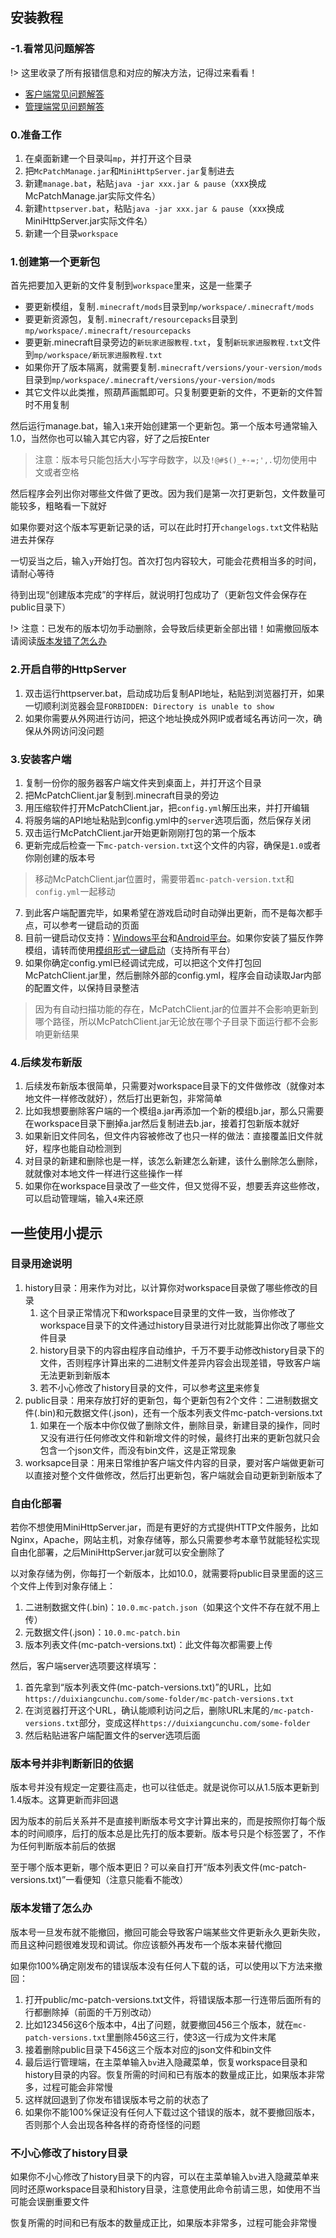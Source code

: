 ## 安装教程

### -1.看常见问题解答

!> 这里收录了所有报错信息和对应的解决方法，记得过来看看！

+ [客户端常见问题解答](faq-client.md)
+ [管理端常见问题解答](faq-manage.md)

### 0.准备工作

1. 在桌面新建一个目录叫`mp`，并打开这个目录
2. 把`McPatchManage.jar`和`MiniHttpServer.jar`复制进去
3. 新建`manage.bat`，粘贴`java -jar xxx.jar & pause`（xxx换成McPatchManage.jar实际文件名）
4. 新建`httpserver.bat`，粘贴`java -jar xxx.jar & pause`（xxx换成MiniHttpServer.jar实际文件名）
5. 新建一个目录`workspace`

### 1.创建第一个更新包

首先把要加入更新的文件复制到`workspace`里来，这是一些栗子

+ 要更新模组，复制`.minecraft/mods`目录到`mp/workspace/.minecraft/mods`
+ 要更新资源包，复制`.minecraft/resourcepacks`目录到`mp/workspace/.minecraft/resourcepacks`
+ 要更新.minecraft目录旁边的`新玩家进服教程.txt`，复制`新玩家进服教程.txt`文件到`mp/workspace/新玩家进服教程.txt`
+ 如果你开了版本隔离，就需要复制`.minecraft/versions/your-version/mods`目录到`mp/workspace/.minecraft/versions/your-version/mods`
+ 其它文件以此类推，照葫芦画瓢即可。只复制要更新的文件，不更新的文件暂时不用复制

然后运行manage.bat，输入`1`来开始创建第一个更新包。第一个版本号通常输入1.0，当然你也可以输入其它内容，好了之后按Enter

>  注意：版本号只能包括大小写字母数字，以及`!@#$()_+-=;',.`切勿使用中文或者空格

然后程序会列出你对哪些文件做了更改。因为我们是第一次打更新包，文件数量可能较多，粗略看一下就好

如果你要对这个版本写更新记录的话，可以在此时打开`changelogs.txt`文件粘贴进去并保存

一切妥当之后，输入`y`开始打包。首次打包内容较大，可能会花费相当多的时间，请耐心等待

待到出现“创建版本完成”的字样后，就说明打包成功了（更新包文件会保存在public目录下）

!> 注意：已发布的版本切勿手动删除，会导致后续更新全部出错！如需撤回版本请阅读[版本发错了怎么办](#版本发错了怎么办)

### 2.开启自带的HttpServer

1. 双击运行httpserver.bat，启动成功后复制API地址，粘贴到浏览器打开，如果一切顺利浏览器会显`FORBIDDEN: Directory is unable to show`
2. 如果你需要从外网进行访问，把这个地址换成外网IP或者域名再访问一次，确保从外网访问没问题

### 3.安装客户端

1. 复制一份你的服务器客户端文件夹到桌面上，并打开这个目录
2. 把McPatchClient.jar复制到.minecraft目录的旁边
3. 用压缩软件打开McPatchClient.jar，把`config.yml`解压出来，并打开编辑
4. 将服务端的API地址粘贴到config.yml中的`server`选项后面，然后保存关闭
5. 双击运行McPatchClient.jar开始更新刚刚打包的第一个版本
6. 更新完成后检查一下`mc-patch-version.txt`这个文件的内容，确保是`1.0`或者你刚创建的版本号

> 移动McPatchClient.jar位置时，需要带着`mc-patch-version.txt`和`config.yml`一起移动

7. 到此客户端配置完毕，如果希望在游戏启动时自动弹出更新，而不是每次都手点，可以参考一键启动的页面
8. 目前一键启动仅支持：[Windows平台](javaagent-windows.md)和[Android平台](javaagent-android.md)。如果你安装了猫反作弊模组，请转而使用[模组形式一键启动](modclient-all-platform.md)（支持所有平台）
9. 如果你确定config.yml已经调试完成，可以把这个文件打包回McPatchClient.jar里，然后删除外部的config.yml，程序会自动读取Jar内部的配置文件，以保持目录整洁

> 因为有自动扫描功能的存在，McPatchClient.jar的位置并不会影响更新到哪个路径，所以McPatchClient.jar无论放在哪个子目录下面运行都不会影响更新结果

### 4.后续发布新版

1. 后续发布新版本很简单，只需要对workspace目录下的文件做修改（就像对本地文件一样修改就好），然后打出更新包，非常简单
2. 比如我想要删除客户端的一个模组a.jar再添加一个新的模组b.jar，那么只需要在workspace目录下删掉a.jar然后复制进去b.jar，接着打包新版本就好
3. 如果新旧文件同名，但文件内容被修改了也只一样的做法：直接覆盖旧文件就好，程序也能自动检测到
4. 对目录的新建和删除也是一样，该怎么新建怎么新建，该什么删除怎么删除，就就像对本地文件一样进行这些操作一样
5. 如果你在workspace目录改了一些文件，但又觉得不妥，想要丢弃这些修改，可以启动管理端，输入`4`来还原

## 一些使用小提示

### 目录用途说明

1. history目录：用来作为对比，以计算你对workspace目录做了哪些修改的目录
   1. 这个目录正常情况下和workspace目录里的文件一致，当你修改了workspace目录下的文件通过history目录进行对比就能算出你改了哪些文件目录
   2. history目录下的内容由程序自动维护，千万不要手动修改history目录下的文件，否则程序计算出来的二进制文件差异内容会出现差错，导致客户端无法更新到新版本
   3. 若不小心修改了history目录的文件，可以参考[这里](#不小心修改了history目录)来修复
2. public目录：用来存放打好的更新包，每个更新包有2个文件：二进制数据文件(.bin)和元数据文件(.json)，还有一个版本列表文件mc-patch-versions.txt
   1. 如果在一个版本中你仅做了删除文件，删除目录，新建目录的操作，同时又没有进行任何修改文件和新增文件的时候，最终打出来的更新包就只会包含一个json文件，而没有bin文件，这是正常现象
3. worksapce目录：用来日常维护客户端文件内容的目录，要对客户端做更新可以直接对整个文件做修改，然后打出更新包，客户端就会自动更新到新版本了

### 自由化部署

若你不想使用MiniHttpServer.jar，而是有更好的方式提供HTTP文件服务，比如Nginx，Apache，网站主机，对象存储等，那么只需要参考本章节就能轻松实现自由化部署，之后MiniHttpServer.jar就可以安全删除了

以对象存储为例，你每打一个新版本，比如10.0，就需要将public目录里面的这三个文件上传到对象存储上：

1. 二进制数据文件(.bin)：`10.0.mc-patch.json`（如果这个文件不存在就不用上传）
2. 元数据文件(.json)：`10.0.mc-patch.bin`
3. 版本列表文件(mc-patch-versions.txt)：此文件每次都需要上传

然后，客户端server选项要这样填写：

1. 首先拿到“版本列表文件(mc-patch-versions.txt)”的URL，比如`https://duixiangcunchu.com/some-folder/mc-patch-versions.txt`
2. 在浏览器打开这个URL，确认能顺利访问之后，删除URL末尾的`/mc-patch-versions.txt`部分，变成这样`https://duixiangcunchu.com/some-folder`
3. 然后粘贴进客户端配置文件的server选项后面

### 版本号并非判断新旧的依据

版本号并没有规定一定要往高走，也可以往低走。就是说你可以从1.5版本更新到1.4版本。这算更新而非回退

因为版本的前后关系并不是直接判断版本号文字计算出来的，而是按照你打每个版本的时间顺序，后打的版本总是比先打的版本要新。版本号只是个标签罢了，不作为任何判断版本前后的依据

至于哪个版本更新，哪个版本更旧？可以亲自打开“版本列表文件(mc-patch-versions.txt)”一看便知（注意只能看不能改）

### 版本发错了怎么办

版本号一旦发布就不能撤回，撤回可能会导致客户端某些文件更新永久更新失败，而且这种问题很难发现和调试。你应该额外再发布一个版本来替代撤回

如果你100%确定刚发布的错误版本没有任何人下载的话，可以使用以下方法来撤回：

1. 打开public/mc-patch-versions.txt文件，将错误版本那一行连带后面所有的行都删除掉（前面的千万别改动）
2. 比如123456这6个版本中，4出了问题，就要撤回456三个版本，就在`mc-patch-versions.txt`里删除456这三行，使3这一行成为文件末尾
3. 接着删除public目录下456这三个版本对应的json文件和bin文件
4. 最后运行管理端，在主菜单输入`bv`进入隐藏菜单，恢复workspace目录和history目录的内容。恢复所需的时间和已有版本的数量成正比，如果版本非常多，过程可能会非常慢
5. 这样就回退到了你发布错误版本号之前的状态了
6. 如果你不能100%保证没有任何人下载过这个错误的版本，就不要撤回版本，否则那个人会出现各种各样的奇奇怪怪的问题

### 不小心修改了history目录

如果你不小心修改了history目录下的内容，可以在主菜单输入`bv`进入隐藏菜单来同时还原workspace目录和history目录，注意使用此命令前请三思，如使用不当可能会误删重要文件

恢复所需的时间和已有版本的数量成正比，如果版本非常多，过程可能会非常慢
